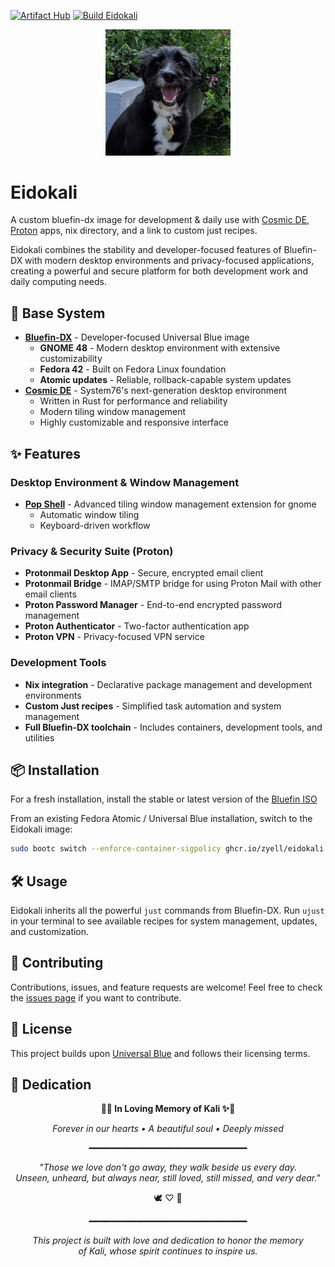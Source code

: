 [![Artifact Hub](https://img.shields.io/endpoint?url=https://artifacthub.io/badge/repository/eidokali)](https://artifacthub.io/packages/search?repo=eidokali)
[![Build Eidokali](https://github.com/Zyell/Eidokali/actions/workflows/build.yml/badge.svg)](https://github.com/Zyell/Eidokali/actions/workflows/build.yml)


<div style="text-align: center;" align="center">
  <picture>
    <img alt="Eidokali Logo" src="./assets/kali.png" width="200">
  </picture>
</div>

# Eidokali

A custom bluefin-dx image for development & daily use with [Cosmic DE](https://system76.com/cosmic), [Proton](https://proton.me/) apps, nix directory, and a link to custom just recipes.

Eidokali combines the stability and developer-focused features of Bluefin-DX with modern desktop environments and privacy-focused applications, creating a powerful and secure platform for both development work and daily computing needs.

## 🚀 Base System

* **[Bluefin-DX](https://github.com/ublue-os/bluefin/pkgs/container/bluefin-dx)** - Developer-focused Universal Blue image
  * **GNOME 48** - Modern desktop environment with extensive customizability
  * **Fedora 42** - Built on Fedora Linux foundation
  * **Atomic updates** - Reliable, rollback-capable system updates
* **[Cosmic DE](https://system76.com/cosmic)** - System76's next-generation desktop environment
  * Written in Rust for performance and reliability
  * Modern tiling window management
  * Highly customizable and responsive interface

## ✨ Features

### Desktop Environment & Window Management
* **[Pop Shell](https://github.com/pop-os/shell)** - Advanced tiling window management extension for gnome
  * Automatic window tiling
  * Keyboard-driven workflow

### Privacy & Security Suite (Proton)
* **Protonmail Desktop App** - Secure, encrypted email client
* **Protonmail Bridge** - IMAP/SMTP bridge for using Proton Mail with other email clients
* **Proton Password Manager** - End-to-end encrypted password management
* **Proton Authenticator** - Two-factor authentication app
* **Proton VPN** - Privacy-focused VPN service

### Development Tools
* **Nix integration** - Declarative package management and development environments
* **Custom Just recipes** - Simplified task automation and system management
* **Full Bluefin-DX toolchain** - Includes containers, development tools, and utilities

## 📦 Installation

For a fresh installation, install the stable or latest version of the [Bluefin ISO](https://docs.projectbluefin.io/downloads/)

From an existing Fedora Atomic / Universal Blue installation, switch to the Eidokali image:

```bash
sudo bootc switch --enforce-container-sigpolicy ghcr.io/zyell/eidokali:latest
```

## 🛠️ Usage

Eidokali inherits all the powerful `just` commands from Bluefin-DX. Run `ujust` in your terminal to see available recipes for system management, updates, and customization.

## 🤝 Contributing

Contributions, issues, and feature requests are welcome! Feel free to check the [issues page](https://github.com/Zyell/Eidokali/issues) if you want to contribute.

## 📄 License

This project builds upon [Universal Blue](https://universal-blue.org/) and follows their licensing terms.

## 💝 Dedication

<div style="text-align: center;" align="center">

**🌈✨ In Loving Memory of Kali ✨🌈**

*Forever in our hearts • A beautiful soul • Deeply missed*

━━━━━━━━━━━━━━━━━━━━━━━━━━━━━━

*"Those we love don't go away, they walk beside us every day.*  
*Unseen, unheard, but always near, still loved, still missed, and very dear."*

🕊️ ♡ 🌟

━━━━━━━━━━━━━━━━━━━━━━━━━━━━━━

*This project is built with love and dedication to honor the memory*  
*of Kali, whose spirit continues to inspire us.*

</div>